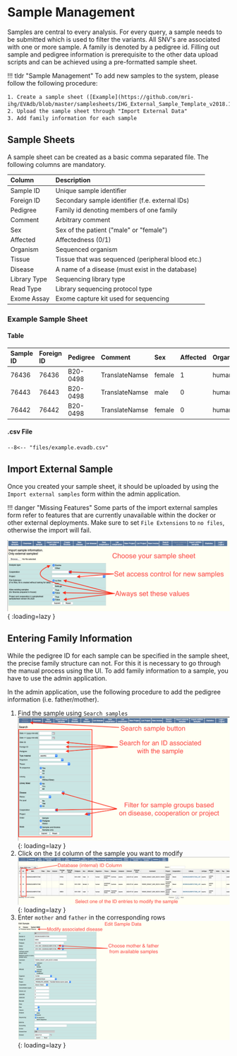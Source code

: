 # Sample Management

Samples are central to every analysis. For every query, a sample needs to be
submitted which is used to filter the variants. All SNV's are associated with
one or more sample. A family is denoted by a pedigree id. Filling out sample
and pedigree information is prerequisite to the other data upload scripts and
can be achieved using a pre-formatted sample sheet.

!!! tldr "Sample Management"
    To add new samples to the system, please follow the following procedure:

    1. Create a sample sheet ([Example](https://github.com/mri-ihg/EVAdb/blob/master/samplesheets/IHG_External_Sample_Template_v2018.11.csv))
    2. Upload the sample sheet through "Import External Data"
    3. Add family information for each sample

## Sample Sheets

A sample sheet can be created as a basic comma separated file. The following
columns are mandatory.

| Column | Description |
| :--- | :--- |
| Sample ID | Unique sample identifier |
| Foreign ID | Secondary sample identifier (f.e. external IDs) |
| Pedigree | Family id denoting members of one family |
| Comment | Arbitrary comment |
| Sex | Sex of the patient ("male" or "female") |
| Affected | Affectedness (0/1) |
| Organism | Sequenced organism |
| Tissue | Tissue that was sequenced (peripheral blood etc.) |
| Disease | A name of a disease (must exist in the database) |
| Library Type | Sequencing library type |
| Read Type | Library sequencing protocol type |
| Exome Assay | Exome capture kit used for sequencing |

### Example Sample Sheet

#### Table

|Sample ID|Foreign ID|Pedigree|Comment|Sex|Affected|Organism|Tissue|Disease|Library Type|Read Type|Exome Assay|
|:---|:---|:---|:---|:---|:---|:---|:---|:---|:---|:---|:---|
|76436|76436|B20-0498|TranslateNamse|female|1|human|peripheral blood|Cases|exomic|paired-end|SureSelect60Mbv6|
|76443|76443|B20-0498|TranslateNamse|male|0|human|peripheral blood|Controls|exomic|paired-end|SureSelect60Mbv6|
|76442|76442|B20-0498|TranslateNamse|female|0|human|peripheral blood|Controls|exomic|paired-end|SureSelect60Mbv6|

#### .csv File

``` table
--8<-- "files/example.evadb.csv"
```

## Import External Sample

Once you created your sample sheet, it should be uploaded by using the
`Import external samples` form within the admin application.

!!! danger "Missing Features"
    Some parts of the import external samples form refer to features that are
    currently unavailable within the docker or other external deployments. Make
    sure to set `File Extensions` to `no files`, otherwise the import will
    fail.

![Upload External Sample](../img/admin-upload-external.png){ :loading=lazy }

## Entering Family Information

While the pedigree ID for each sample can be specified in the sample sheet,
the precise family structure can not. For this it is necessary to go through
the manual process using the UI. To add family information to a sample, you
have to use the admin application.

In the admin application, use the following procedure to add the pedigree
information (i.e. father/mother).

1. Find the sample using `Search samples`
![Search Sample Form](../img/admin-search-sample.png){: loading=lazy }
2. Click on the `Id` column of the sample you want to modify
![Sample Search Table](../img/admin-modify-sample.png){: loading=lazy }
3. Enter `mother` and `father` in the corresponding rows
![Edit Sample Form](../img/admin-edit-sample.png){: loading=lazy }
